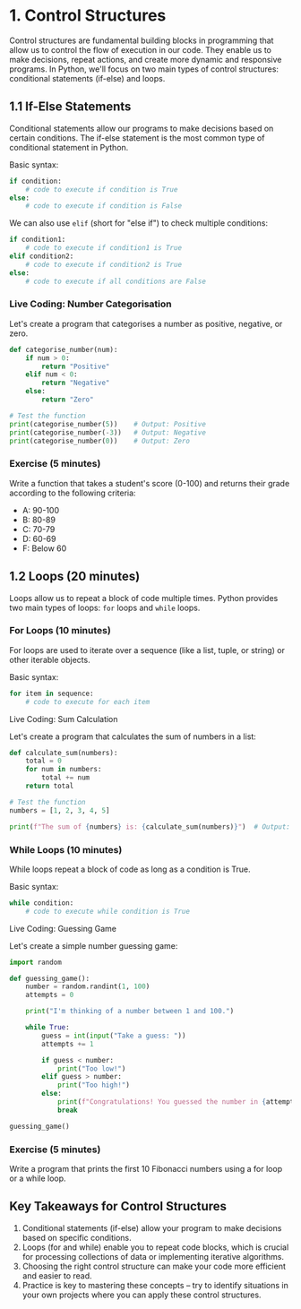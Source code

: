 # 1. Control Structures

Control structures are fundamental building blocks in programming that allow us to control the flow of execution in our code. They enable us to make decisions, repeat actions, and create more dynamic and responsive programs. In Python, we'll focus on two main types of control structures: conditional statements (if-else) and loops.

## 1.1 If-Else Statements

Conditional statements allow our programs to make decisions based on certain conditions. The if-else statement is the most common type of conditional statement in Python.

Basic syntax:
```python
if condition:
    # code to execute if condition is True
else:
    # code to execute if condition is False
```

We can also use `elif` (short for "else if") to check multiple conditions:

```python
if condition1:
    # code to execute if condition1 is True
elif condition2:
    # code to execute if condition2 is True
else:
    # code to execute if all conditions are False
```

### Live Coding: Number Categorisation
Let's create a program that categorises a number as positive, negative, or zero.

```python
def categorise_number(num):
    if num > 0:
        return "Positive"
    elif num < 0:
        return "Negative"
    else:
        return "Zero"

# Test the function
print(categorise_number(5))    # Output: Positive
print(categorise_number(-3))   # Output: Negative
print(categorise_number(0))    # Output: Zero
```

### Exercise (5 minutes)
Write a function that takes a student's score (0-100) and returns their grade according to the following criteria:
- A: 90-100
- B: 80-89
- C: 70-79
- D: 60-69
- F: Below 60

## 1.2 Loops (20 minutes)

Loops allow us to repeat a block of code multiple times. Python provides two main types of loops: `for` loops and `while` loops.

### For Loops (10 minutes)

For loops are used to iterate over a sequence (like a list, tuple, or string) or other iterable objects.

Basic syntax:
```python
for item in sequence:
    # code to execute for each item
```

Live Coding: Sum Calculation

Let's create a program that calculates the sum of numbers in a list:

```python
def calculate_sum(numbers):
    total = 0
    for num in numbers:
        total += num
    return total

# Test the function
numbers = [1, 2, 3, 4, 5]

print(f"The sum of {numbers} is: {calculate_sum(numbers)}")  # Output: The sum of [1, 2, 3, 4, 5] is: 15
```

### While Loops (10 minutes)

While loops repeat a block of code as long as a condition is True.

Basic syntax:
```python
while condition:
    # code to execute while condition is True
```

Live Coding: Guessing Game

Let's create a simple number guessing game:

```python
import random

def guessing_game():
    number = random.randint(1, 100)
    attempts = 0

    print("I'm thinking of a number between 1 and 100.")

    while True:
        guess = int(input("Take a guess: "))
        attempts += 1

        if guess < number:
            print("Too low!")
        elif guess > number:
            print("Too high!")
        else:
            print(f"Congratulations! You guessed the number in {attempts} attempts!")
            break

guessing_game()
```

### Exercise (5 minutes)
Write a program that prints the first 10 Fibonacci numbers using a for loop or a while loop.

## Key Takeaways for Control Structures

1. Conditional statements (if-else) allow your program to make decisions based on specific conditions.
2. Loops (for and while) enable you to repeat code blocks, which is crucial for processing collections of data or implementing iterative algorithms.
3. Choosing the right control structure can make your code more efficient and easier to read.
4. Practice is key to mastering these concepts – try to identify situations in your own projects where you can apply these control structures.
